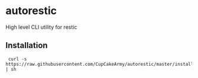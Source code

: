 # autorestic
High level CLI utility for restic


## Installation

```
 curl -s https://raw.githubusercontent.com/CupCakeArmy/autorestic/master/install.sh | sh 
 ```
